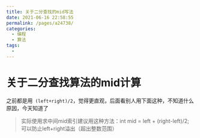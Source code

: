 ```yaml
---
title: 关于二分查找的mid写法
date: 2021-06-16 22:58:55
permalink: /pages/a24738/
categories:
  - 编程
  - 算法
tags:
  - 
---
```

# 关于二分查找算法的mid计算

之前都是用` (left+right)/2`，觉得更直观，后面看别人用下面这种，不知道什么原因，今天知道了

> 实际使用求中间mid索引建议用这种方法：int mid = left + (right-left)/2; 可以防止left+right溢出（超出整数范围）

<!-- more -->

